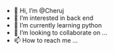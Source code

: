 - 👋 Hi, I’m @Cheruj
- 👀 I’m interested in back end    
- 🌱 I’m currently learning python
- 💞️ I’m looking to collaborate on ...
- 📫 How to reach me ...

<!---
Cheruj/Cheruj is a ✨ special ✨ repository because its `README.md` (this file) appears on your GitHub profile.
You can click the Preview link to take a look at your changes.
--->

